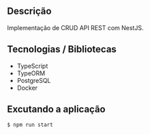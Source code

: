 
## Descrição

Implementação de CRUD API REST com NestJS.

## Tecnologias / Bibliotecas

* TypeScript
* TypeORM
* PostgreSQL
* Docker


## Excutando a aplicação

```bash
$ npm run start

```


